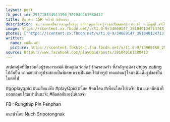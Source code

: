 ```yaml
---
layout: post
fb_post_id: 255710334913396_391040161380412
title: ปิ่น สาว CSR จิตใจดี นิสัยเฮฮา
description: จากภายนอกปิ่นอาจจะดูขรึมนิดๆ แต่ลองคุยแล้วจะรู้ว่าเธอเป็นคนเฮฮาอารมณ์ดี ลุยได้ทุกที่ จริงใจ ถึงไหนถึงกัน ปิ่นชอบท่องเที่ยวและอาหารการกินเป็นชีวิตจิตใจ เลี้ยงง่ายอารมณ์ดีด้วยลิ้นวัวย่าง เธอถือคติว่า "ไปกับปิ่น กินอร่อยแน่" และด้วยเธอมีความสุขกับอาหารอร่อย ดังนั้นเสน่ห์ปลายจวักของเธอเรียกได้ว่าใครได้เป็นแฟนได้กินของอร่อยแน่นอน!
image: https://scontent.xx.fbcdn.net/v/t1.0-9/34669147_391040134713748_6561935890497667072_n.jpg?_nc_cat=0&_nc_eui2=AeGHFQ6qomvHXFc5zVH25hTUT5PZ58lWzmmdHC5hT1uIGxixTQMebFjl1DokPGu0pRc&oh=f7fe4913001b2d58b33beac51da49016&oe=5BBBB25D
photos: ["https://scontent.xx.fbcdn.net/v/t1.0-9/34669147_391040134713748_6561935890497667072_n.jpg?_nc_cat=0&_nc_eui2=AeGHFQ6qomvHXFc5zVH25hTUT5PZ58lWzmmdHC5hT1uIGxixTQMebFjl1DokPGu0pRc&oh=f7fe4913001b2d58b33beac51da49016&oe=5BBBB25D", "https://scontent.xx.fbcdn.net/v/t1.0-9/s720x720/34747711_391040064713755_1690534153163898880_n.jpg?_nc_cat=0&_nc_eui2=AeHLubJyN8oOIu9iLH9EQA4no6zh56ihYOzioyDySfXBE4mDY4_lUJFy-iTw1E1uf9k&oh=8be492aa1bc696dda41027fab398dd12&oe=5BBD5606", "https://scontent.xx.fbcdn.net/v/t1.0-9/p720x720/34610557_391040058047089_1049647718894403584_n.jpg?_nc_cat=0&_nc_eui2=AeHfoYv6o2FcWc22BQVa271JXIz8NRKo8xAtGZfkeLRdysHj9G5UNiNr1t4vvhRxfas&oh=e46cc89f0a824ba76b5051cc948768d8&oe=5B7F06FE", "https://scontent.xx.fbcdn.net/v/t1.0-9/s720x720/34687280_391040088047086_7088192959056707584_n.jpg?_nc_cat=0&_nc_eui2=AeEXETBz13LHx1C26g0t5-MvJEut9NWXF0APn0v9x8EwOSaeMIKFkdfQMJhYPDaH86Y&oh=c6eeee33c1624eba565533f12120d154&oe=5B78DED4"]
writter:
  name: แม่สื่อแม่ชัก
  picture: https://scontent.fbkk14-1.fna.fbcdn.net/v/t1.0-9/19905468_257990828018680_1300189550768818950_n.jpg?_nc_cat=0&_nc_eui2=AeEZYdQgaOxgXIKmVEoEITEVBssDPkrxbmLUT6aK5DSeA8Y-1PYGOZTFL0FWfIR0hQ5cHihf4g7Ra5vQGBfYiPRSpt5ItSofRQ7xR_A0K2VyyQ&oh=d4afec3688711fd3918544327ed0196f&oe=5B8BFCF9
source: https://www.facebook.com/playQpid/posts/391040161380412
---
```

สเปคหนุ่มที่ปิ่นชอบคือผู้ชายอารมณ์ดี มีเหตุผล รักสัตว์ รักครอบครัว ที่สำคัญจะต้อง enjoy eating ไปกับปิ่น หากชอบถ่ายรูปจะชอบเป็นพิเศษเพราะปิ่นชอบให้ถ่ายรูป ขาดแต่คนรู้ใจมาเติมเต็มรูปของปิ่นใบต่อไป

#goplayqpid #แม่สื่อแม่ชัก #playQpid #โสด #คนโสด #เพื่อนโสดโปรดจีบ #ทางเพจมีหน้าที่บอกต่อคนโสดเท่านั้นนะจ๊ะ #ติดต่อกันเองได้เลยจ้า

FB : Rungthip Pin Penphan

แนะนำโดย Nuch Sripotongnak

